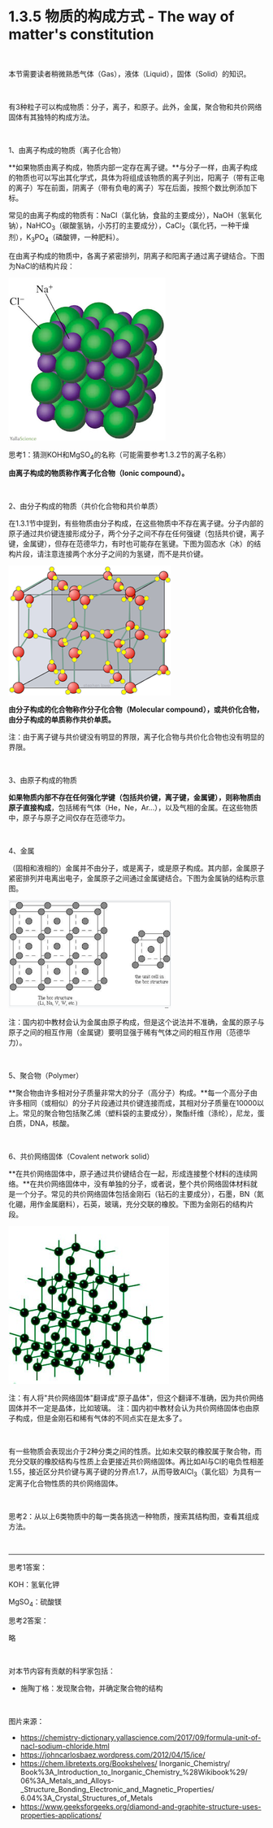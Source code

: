 # 1.3.5 物质的构成方式 - The way of matter's constitution

<br>

本节需要读者稍微熟悉气体（Gas），液体（Liquid），固体（Solid）的知识。

<br>

有3种粒子可以构成物质：分子，离子，和原子。此外，金属，聚合物和共价网络固体有其独特的构成方法。

<br>

1、由离子构成的物质（离子化合物）

**如果物质由离子构成，物质内部一定存在离子键。**与分子一样，由离子构成的物质也可以写出其化学式，具体为将组成该物质的离子列出，阳离子（带有正电的离子）写在前面，阴离子（带有负电的离子）写在后面，按照个数比例添加下标。

常见的由离子构成的物质有：NaCl（氯化钠，食盐的主要成分），NaOH（氢氧化钠），NaHCO<sub>3</sub>（碳酸氢钠，小苏打的主要成分），CaCl<sub>2</sub>（氯化钙，一种干燥剂），K<sub>3</sub>PO<sub>4</sub>（磷酸钾，一种肥料）。

在由离子构成的物质中，各离子紧密排列，阴离子和阳离子通过离子键结合。下图为NaCl的结构片段：

![NaCl结构](img/1.3.5-1.jpg)

思考1：猜测KOH和MgSO<sub>4</sub>的名称（可能需要参考1.3.2节的离子名称）

**由离子构成的物质称作离子化合物（Ionic compound）。**

<br>

2、由分子构成的物质（共价化合物和共价单质）

在1.3.1节中提到，有些物质由分子构成，在这些物质中不存在离子键。分子内部的原子通过共价键连接形成分子，两个分子之间不存在任何强键（包括共价键，离子键，金属键），但存在范德华力，有时也可能存在氢键。下图为固态水（冰）的结构片段，请注意连接两个水分子之间的为氢键，而不是共价键。

![冰的结构](img/1.3.5-2.png)

**由分子构成的化合物称作分子化合物（Molecular compound），或共价化合物，由分子构成的单质称作共价单质。**

注：由于离子键与共价键没有明显的界限，离子化合物与共价化合物也没有明显的界限。

<br>

3、由原子构成的物质

**如果物质内部不存在任何强化学键（包括共价键，离子键，金属键），则称物质由原子直接构成**，包括稀有气体（He，Ne，Ar...），以及气相的金属。在这些物质中，原子与原子之间仅存在范德华力。

<br>

4、金属

（固相和液相的）金属并不由分子，或是离子，或是原子构成。其内部，金属原子紧密排列并电离出电子，金属原子之间通过金属键结合。下图为金属钠的结构示意图。

![金属钠结构](img/1.3.5-3.png)

注：国内初中教材会认为金属由原子构成，但是这个说法并不准确，金属的原子与原子之间的相互作用（金属键）要明显强于稀有气体之间的相互作用（范德华力）。

<br>

5、聚合物（Polymer）

**聚合物由许多相对分子质量非常大的分子（高分子）构成。**每一个高分子由许多相同（或相似）的分子片段通过共价键连接而成，其相对分子质量在10000以上。常见的聚合物包括聚乙烯（塑料袋的主要成分），聚酯纤维（涤纶），尼龙，蛋白质，DNA，核酸。

<br>

6、共价网络固体（Covalent network solid）

**在共价网络固体中，原子通过共价键结合在一起，形成连接整个材料的连续网络。**在共价网络固体中，没有单独的分子，或者说，整个共价网络固体材料就是一个分子。常见的共价网络固体包括金刚石（钻石的主要成分），石墨，BN（氮化硼，用作金属磨料），石英，玻璃，充分交联的橡胶。下图为金刚石的结构片段。

![金刚石结构](img/1.3.5-4.png)

注：有人将"共价网络固体"翻译成"原子晶体"，但这个翻译不准确，因为共价网络固体并不一定是晶体，比如玻璃。
注：国内初中教材会认为共价网络固体也由原子构成，但是金刚石和稀有气体的不同点实在是太多了。

<br>

有一些物质会表现出介于2种分类之间的性质。比如未交联的橡胶属于聚合物，而充分交联的橡胶结构与性质上会更接近共价网络固体。再比如Al与Cl的电负性相差1.55，接近区分共价键与离子键的分界点1.7，从而导致AlCl<sub>3</sub>（氯化铝）为具有一定离子化合物性质的共价网络固体。

<br>

思考2：从以上6类物质中的每一类各挑选一种物质，搜索其结构图，查看其组成方法。

<br>

---

思考1答案：

KOH：氢氧化钾

MgSO<sub>4</sub>：硫酸镁

思考2答案：

略

<br>

对本节内容有贡献的科学家包括：

- 施陶丁格：发现聚合物，并确定聚合物的结构

<br>

图片来源：

- https://chemistry-dictionary.yallascience.com/2017/09/formula-unit-of-nacl-sodium-chloride.html
- https://johncarlosbaez.wordpress.com/2012/04/15/ice/
- https://chem.libretexts.org/Bookshelves/ Inorganic_Chemistry/ Book%3A_Introduction_to_Inorganic_Chemistry_%28Wikibook%29/ 06%3A_Metals_and_Alloys-_Structure_Bonding_Electronic_and_Magnetic_Properties/ 6.04%3A_Crystal_Structures_of_Metals
- https://www.geeksforgeeks.org/diamond-and-graphite-structure-uses-properties-applications/